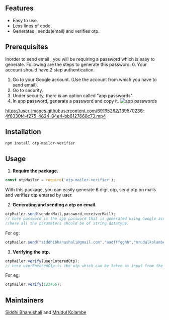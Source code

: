 ## Features

- Easy to use.
- Less lines of code.
- Generates , sends(email) and verifies otp.


## Prerequisites
Inorder to send email , you will be requiring a password which 
is easy to generate.
Following are the steps to generate this password: 
0. Your account should have 2 step authentication. 
1. Go to your Google account.  (Use the account from which you have to send email).
2. Go to security.
3. Under security, there is an option called "app passwords".
4. In app password, generate a password and copy it.
![app passwords](https://user-images.githubusercontent.com/69195262/139569845-7d8933c2-460b-44bf-942b-d0952d78a064.jpg)


https://user-images.githubusercontent.com/69195262/139570236-4f6330f4-f275-4624-84e4-bb6127668c73.mp4



## Installation 
``` npm
npm install otp-mailer-verifier 
```

## Usage 
1. **Require the package.**
``` javascript 
const otpMailer = require('otp-mailer-verifier');
```
With this package, you can easily generate 6 digit otp, send otp on mails and verifies otp entered by user.

2. **Generating and sending a otp on email.**
```javascript 
otpMailer.send(senderMail,password,receiverMail);
// here password is the app password that is generated using Google account.
//here all the parameters should be of string datatype.
```

For eg: 
``` javascript 
otpMailer.send("siddhibhanushali@gmail.com","aadfffgghh","mrudulkolambe@gmail.com");
```

3. **Verifying the otp.**
``` javascript 
otpMailer.verify(userEnteredOtp);
// here userEnteredOtp is the otp which can be taken as input from the user
``` 
For eg:
```javascript
otpMailer.verify(123456);
```

## Maintainers 
[Siddhi Bhanushali](https://www.npmjs.com/~siddhi244) and 
[Mrudul Kolambe](https://www.npmjs.com/~mrudulkolambe)




